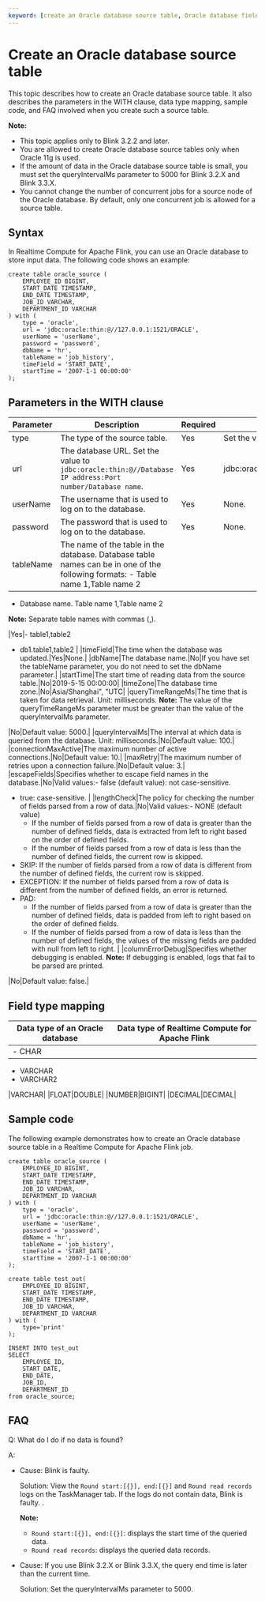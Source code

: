 ```yaml
---
keyword: [create an Oracle database source table, Oracle database field, failed to query data in the Oracle database source table]
---
```


# Create an Oracle database source table

This topic describes how to create an Oracle database source table. It also describes the parameters in the WITH clause, data type mapping, sample code, and FAQ involved when you create such a source table.

**Note:**

-   This topic applies only to Blink 3.2.2 and later.
-   You are allowed to create Oracle database source tables only when Oracle 11g is used.
-   If the amount of data in the Oracle database source table is small, you must set the queryIntervalMs parameter to 5000 for Blink 3.2.X and Blink 3.3.X.
-   You cannot change the number of concurrent jobs for a source node of the Oracle database. By default, only one concurrent job is allowed for a source table.

## Syntax

In Realtime Compute for Apache Flink, you can use an Oracle database to store input data. The following code shows an example:

```
create table oracle_source (
    EMPLOYEE_ID BIGINT,
    START_DATE TIMESTAMP,
    END_DATE TIMESTAMP,
    JOB_ID VARCHAR,
    DEPARTMENT_ID VARCHAR
) with (
    type = 'oracle',
    url = 'jdbc:oracle:thin:@//127.0.0.1:1521/ORACLE',
    userName = 'userName',
    password = 'password',
    dbName = 'hr',
    tableName = 'job_history',
    timeField = 'START_DATE',
    startTime = '2007-1-1 00:00:00'
);
```

## Parameters in the WITH clause

|Parameter|Description|Required|Remarks|
|---------|-----------|--------|-------|
|type|The type of the source table.|Yes|Set the value to oracle.|
|url|The database URL. Set the value to `jdbc:oracle:thin:@//Database IP address:Port number/Database name`.|Yes|jdbc:oracle:thin:@//127.0.0.1:1521/XE|
|userName|The username that is used to log on to the database.|Yes|None.|
|password|The password that is used to log on to the database.|Yes|None.|
|tableName|The name of the table in the database. Database table names can be in one of the following formats: -   Table name 1,Table name 2
-   Database name. Table name 1,Table name 2

**Note:** Separate table names with commas \(,\).

|Yes|-   table1,table2
-   db1.table1,table2 |
|timeField|The time when the database was updated.|Yes|None.|
|dbName|The database name.|No|If you have set the tableName parameter, you do not need to set the dbName parameter.|
|startTime|The start time of reading data from the source table.|No|2019-5-15 00:00:00|
|timeZone|The database time zone.|No|Asia/Shanghai", "UTC|
|queryTimeRangeMs|The time that is taken for data retrieval. Unit: milliseconds. **Note:** The value of the queryTimeRangeMs parameter must be greater than the value of the queryIntervalMs parameter.

|No|Default value: 5000.|
|queryIntervalMs|The interval at which data is queried from the database. Unit: milliseconds.|No|Default value: 100.|
|connectionMaxActive|The maximum number of active connections.|No|Default value: 10.|
|maxRetry|The maximum number of retries upon a connection failure.|No|Default value: 3.|
|escapeFields|Specifies whether to escape field names in the database.|No|Valid values:-   false \(default value\): not case-sensitive.
-   true: case-sensitive. |
|lengthCheck|The policy for checking the number of fields parsed from a row of data.|No|Valid values:-   NONE \(default value\)
    -   If the number of fields parsed from a row of data is greater than the number of defined fields, data is extracted from left to right based on the order of defined fields.
    -   If the number of fields parsed from a row of data is less than the number of defined fields, the current row is skipped.
-   SKIP: If the number of fields parsed from a row of data is different from the number of defined fields, the current row is skipped.
-   EXCEPTION: If the number of fields parsed from a row of data is different from the number of defined fields, an error is returned.
-   PAD:
    -   If the number of fields parsed from a row of data is greater than the number of defined fields, data is padded from left to right based on the order of defined fields.
    -   If the number of fields parsed from a row of data is less than the number of defined fields, the values of the missing fields are padded with null from left to right. |
|columnErrorDebug|Specifies whether debugging is enabled. **Note:** If debugging is enabled, logs that fail to be parsed are printed.

|No|Default value: false.|

## Field type mapping

|Data type of an Oracle database|Data type of Realtime Compute for Apache Flink|
|-------------------------------|----------------------------------------------|
|-   CHAR
-   VARCHAR
-   VARCHAR2

|VARCHAR|
|FLOAT|DOUBLE|
|NUMBER|BIGINT|
|DECIMAL|DECIMAL|

## Sample code

The following example demonstrates how to create an Oracle database source table in a Realtime Compute for Apache Flink job.

```
create table oracle_source (
    EMPLOYEE_ID BIGINT,
    START_DATE TIMESTAMP,
    END_DATE TIMESTAMP,
    JOB_ID VARCHAR,
    DEPARTMENT_ID VARCHAR
) with (
    type = 'oracle',
    url = 'jdbc:oracle:thin:@//127.0.0.1:1521/ORACLE',
    userName = 'userName',
    password = 'password',
    dbName = 'hr',
    tableName = 'job_history',
    timeField = 'START_DATE',
    startTime = '2007-1-1 00:00:00'
);

create table test_out(
    EMPLOYEE_ID BIGINT,
    START_DATE TIMESTAMP,
    END_DATE TIMESTAMP,
    JOB_ID VARCHAR,
    DEPARTMENT_ID VARCHAR
) with (
    type='print'
);

INSERT INTO test_out
SELECT 
    EMPLOYEE_ID,
    START_DATE,
    END_DATE,
    JOB_ID,
    DEPARTMENT_ID
from oracle_source;
```

## FAQ

Q: What do I do if no data is found?

A:

-   Cause: Blink is faulty.

    Solution: View the `Round start:[{}], end:[{}]` and `Round read records` logs on the TaskManager tab. If the logs do not contain data, Blink is faulty. .

    **Note:**

    -   `Round start:[{}], end:[{}]`: displays the start time of the queried data.
    -   `Round read records`: displays the queried data records.
-   Cause: If you use Blink 3.2.X or Blink 3.3.X, the query end time is later than the current time.

    Solution: Set the queryIntervalMs parameter to 5000.


